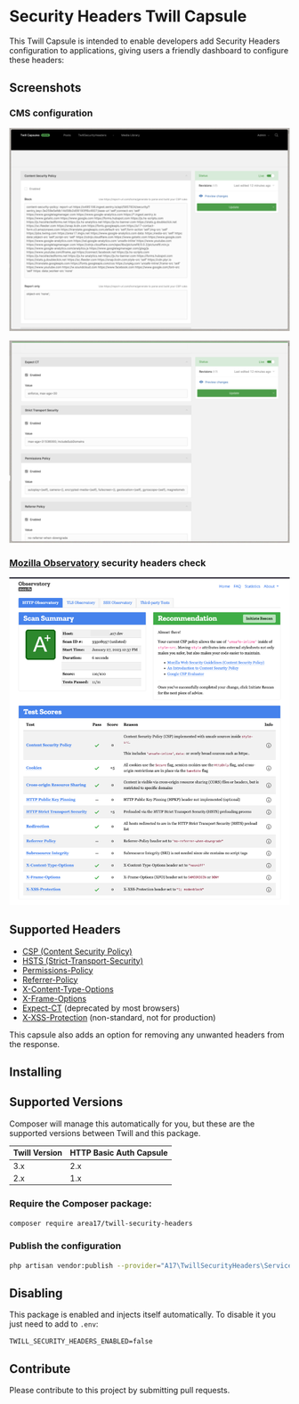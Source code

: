 # Security Headers Twill Capsule

This Twill Capsule is intended to enable developers add Security Headers configuration to applications, giving users a friendly dashboard to configure these headers: 

## Screenshots

### CMS configuration
![screenshot 1](docs/screenshot01.png)

![screenshot 2](docs/screenshot02.png)

### [Mozilla Observatory](https://observatory.mozilla.org) security headers check

![screenshot 2](docs/screenshot03.png)

## Supported Headers

- [CSP (Content Security Policy)](https://developer.mozilla.org/en-US/docs/Web/HTTP/CSP)
- [HSTS (Strict-Transport-Security)](https://developer.mozilla.org/en-US/docs/Web/HTTP/Headers/Strict-Transport-Security)
- [Permissions-Policy](https://developer.mozilla.org/en-US/docs/Web/HTTP/Headers/Permissions-Policy)
- [Referrer-Policy](https://developer.mozilla.org/en-US/docs/Web/HTTP/Headers/Referrer-Policy)
- [X-Content-Type-Options](https://developer.mozilla.org/en-US/docs/Web/HTTP/Headers/X-Content-Type-Options)
- [X-Frame-Options](https://developer.mozilla.org/en-US/docs/Web/HTTP/Headers/X-Frame-Options)
- [Expect-CT](https://developer.mozilla.org/en-US/docs/Web/HTTP/Headers/Expect-CT) (deprecated by most browsers)
- [X-XSS-Protection](https://developer.mozilla.org/en-US/docs/Web/HTTP/Headers/X-XSS-Protection) (non-standard, not for production)

This capsule also adds an option for removing any unwanted headers from the response. 

## Installing

## Supported Versions
Composer will manage this automatically for you, but these are the supported versions between Twill and this package.

| Twill Version | HTTP Basic Auth Capsule |
|---------------|-------------------------|
| 3.x           | 2.x                     |
| 2.x           | 1.x                     |

### Require the Composer package:

``` bash
composer require area17/twill-security-headers
```

### Publish the configuration

``` bash
php artisan vendor:publish --provider="A17\TwillSecurityHeaders\ServiceProvider"
```

## Disabling

This package is enabled and injects itself automatically. To disable it you just need to add to `.env`:

```dotenv
TWILL_SECURITY_HEADERS_ENABLED=false
```

## Contribute

Please contribute to this project by submitting pull requests.
